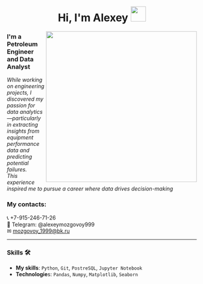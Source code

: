 <h1 align="center"> Hi, I'm Alexey <img src="https://media.giphy.com/media/hvRJCLFzcasrR4ia7z/giphy.gif" width="40"></h1>
<img align="right" src="https://media2.giphy.com/media/v1.Y2lkPTc5MGI3NjExYXJwMnV2OGNlY3Vrc214N2U4cXUwczM2YnBoMXFkYjljbTc2NGxheiZlcD12MV9pbnRlcm5hbF9naWZfYnlfaWQmY3Q9Zw/dWesBcTLavkZuG35MI/giphy.gif" width="400">

### I'm a Petroleum Engineer and Data Analyst
*While working on engineering projects, I discovered my passion for data analytics—particularly in extracting insights from equipment performance data and predicting potential failures.*
*<br/>This experience inspired me to pursue a career where data drives decision-making* 

### My contacts:
📞 +7-915-246-71-26  
📲 Telegram: @alexeymozgovoy999  
✉ mozgovoy_1999@bk.ru

---
### Skills :hammer_and_wrench:

- **My skills**: `Python`, `Git`, `PostreSQL`, `Jupyter Notebook`
- **Technologie**s: `Pandas`, `Numpy`, `Matplotlib`, `Seaborn`
<!--
**alexeymozgovoy-1999/alexeymozgovoy-1999** is a ✨ _special_ ✨ repository because its `README.md` (this file) appears on your GitHub profile.

Here are some ideas to get you started:

- 🔭 I’m currently working on ...
- 🌱 I’m currently learning ...
- 👯 I’m looking to collaborate on ...
- 🤔 I’m looking for help with ...
- 💬 Ask me about ...
- 📫 How to reach me: ...
- 😄 Pronouns: ...
- ⚡ Fun fact: ...
-->
